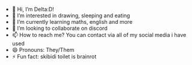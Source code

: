 - 👋 Hi, I’m Delta:D!
- 👀 I’m interested in drawing, sleeping and eating
- 🌱 I’m currently learning maths, english and more
- 💞️ I’m looking to collaborate on discord
- 📫 How to reach me? You can contact via all of my social media i have used
- 😄 Pronouns: They/Them
- ⚡ Fun fact: skibidi toilet is brainrot
  

<!---
lchangber/lchangber is a ✨ special ✨ repository because its `README.md` (this file) appears on your GitHub profile.
You can click the Preview link to take a look at your changes.
--->
